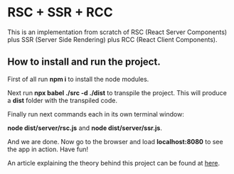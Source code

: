 # RSC + SSR + RCC

This is an implementation from scratch of RSC (React Server Components) plus SSR (Server Side Rendering) plus RCC (React Client Components).

## How to install and run the project.

First of all run **npm i** to install the node modules.

Next run **npx babel ./src -d ./dist** to transpile the project. This will produce a **dist** folder with the transpiled code.

Finally run next commands each in its own terminal window:

**node dist/server/rsc.js** and **node dist/server/ssr.js**.

And we are done. Now go to the browser and load **localhost:8080** to see the app in action. Have fun!

An article explaining the theory behind this project can be found at [here](https://medium.com/@roggc9/rsc-ssr-rcc-react-client-components-implementation-from-scratch-e96ba0d6e1b4).

